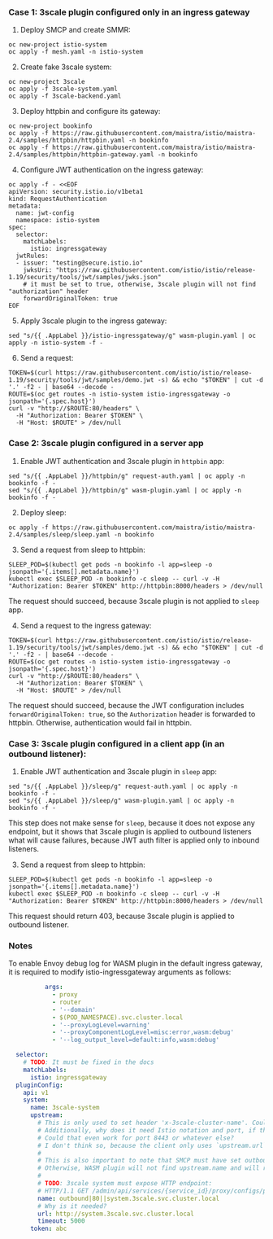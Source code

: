 ### Case 1: 3scale plugin configured only in an ingress gateway

1. Deploy SMCP and create SMMR:
```shell
oc new-project istio-system
oc apply -f mesh.yaml -n istio-system
```

2. Create fake 3scale system:
```shell
oc new-project 3scale
oc apply -f 3scale-system.yaml
oc apply -f 3scale-backend.yaml
```

3. Deploy httpbin and configure its gateway:
```shell
oc new-project bookinfo
oc apply -f https://raw.githubusercontent.com/maistra/istio/maistra-2.4/samples/httpbin/httpbin.yaml -n bookinfo
oc apply -f https://raw.githubusercontent.com/maistra/istio/maistra-2.4/samples/httpbin/httpbin-gateway.yaml -n bookinfo
```

4. Configure JWT authentication on the ingress gateway:
```shell
oc apply -f - <<EOF
apiVersion: security.istio.io/v1beta1
kind: RequestAuthentication
metadata:
  name: jwt-config
  namespace: istio-system
spec:
  selector:
    matchLabels:
      istio: ingressgateway
  jwtRules:
  - issuer: "testing@secure.istio.io"
    jwksUri: "https://raw.githubusercontent.com/istio/istio/release-1.19/security/tools/jwt/samples/jwks.json"
    # it must be set to true, otherwise, 3scale plugin will not find "authorization" header
    forwardOriginalToken: true
EOF
```

5. Apply 3scale plugin to the ingress gateway:
```shell
sed "s/{{ .AppLabel }}/istio-ingressgateway/g" wasm-plugin.yaml | oc apply -n istio-system -f -
```

6. Send a request:
```shell
TOKEN=$(curl https://raw.githubusercontent.com/istio/istio/release-1.19/security/tools/jwt/samples/demo.jwt -s) && echo "$TOKEN" | cut -d '.' -f2 - | base64 --decode -
ROUTE=$(oc get routes -n istio-system istio-ingressgateway -o jsonpath='{.spec.host}')
curl -v "http://$ROUTE:80/headers" \
  -H "Authorization: Bearer $TOKEN" \
  -H "Host: $ROUTE" > /dev/null
```

### Case 2: 3scale plugin configured in a server app 

1. Enable JWT authentication and 3scale plugin in `httpbin` app:
```shell
sed "s/{{ .AppLabel }}/httpbin/g" request-auth.yaml | oc apply -n bookinfo -f -
sed "s/{{ .AppLabel }}/httpbin/g" wasm-plugin.yaml | oc apply -n bookinfo -f -
```
2. Deploy sleep:
```shell
oc apply -f https://raw.githubusercontent.com/maistra/istio/maistra-2.4/samples/sleep/sleep.yaml -n bookinfo
```

3. Send a request from sleep to httpbin:
```shell
SLEEP_POD=$(kubectl get pods -n bookinfo -l app=sleep -o jsonpath='{.items[].metadata.name}')
kubectl exec $SLEEP_POD -n bookinfo -c sleep -- curl -v -H "Authorization: Bearer $TOKEN" http://httpbin:8000/headers > /dev/null
```
The request should succeed, because 3scale plugin is not applied to `sleep` app.

4. Send a request to the ingress gateway:
```shell
TOKEN=$(curl https://raw.githubusercontent.com/istio/istio/release-1.19/security/tools/jwt/samples/demo.jwt -s) && echo "$TOKEN" | cut -d '.' -f2 - | base64 --decode -
ROUTE=$(oc get routes -n istio-system istio-ingressgateway -o jsonpath='{.spec.host}')
curl -v "http://$ROUTE:80/headers" \
  -H "Authorization: Bearer $TOKEN" \
  -H "Host: $ROUTE" > /dev/null
```
The request should succeed, because the JWT configuration includes `forwardOriginalToken: true`,
so the `Authorization` header is forwarded to httpbin. Otherwise, authentication would fail in httpbin.

### Case 3: 3scale plugin configured in a client app (in an outbound listener):
1. Enable JWT authentication and 3scale plugin in `sleep` app:
```shell
sed "s/{{ .AppLabel }}/sleep/g" request-auth.yaml | oc apply -n bookinfo -f -
sed "s/{{ .AppLabel }}/sleep/g" wasm-plugin.yaml | oc apply -n bookinfo -f -
```
This step does not make sense for `sleep`, because it does not expose any endpoint,
but it shows that 3scale plugin is applied to outbound listeners what will cause failures,
because JWT auth filter is applied only to inbound listeners.

3. Send a request from sleep to httpbin:
```shell
SLEEP_POD=$(kubectl get pods -n bookinfo -l app=sleep -o jsonpath='{.items[].metadata.name}')
kubectl exec $SLEEP_POD -n bookinfo -c sleep -- curl -v -H "Authorization: Bearer $TOKEN" http://httpbin:8000/headers > /dev/null
```
This request should return 403, because 3scale plugin is applied to outbound listener.

### Notes
To enable Envoy debug log for WASM plugin in the default ingress gateway,
it is required to modify istio-ingressgateway arguments as follows:
```yaml
          args:
            - proxy
            - router
            - '--domain'
            - $(POD_NAMESPACE).svc.cluster.local
            - '--proxyLogLevel=warning'
            - '--proxyComponentLogLevel=misc:error,wasm:debug'
            - '--log_output_level=default:info,wasm:debug'
```

```yaml
  selector:
    # TODO: It must be fixed in the docs
    matchLabels:
      istio: ingressgateway
  pluginConfig:
    api: v1
    system:
      name: 3scale-system
      upstream:
        # This is only used to set header 'x-3scale-cluster-name'. Couldn't it be removed?
        # Additionally, why does it need Istio notation and port, if the client uses default https port?
        # Could that even work for port 8443 or whatever else?
        # I don't think so, because the client only uses `upstream.url` and does not extract port from the name.
        #
        # This is also important to note that SMCP must have set outboundTrafficPolicy: REGISTRY_ONLY.
        # Otherwise, WASM plugin will not find upstream.name and will return BadArgument.
        #
        # TODO: 3scale system must expose HTTP endpoint:
        # HTTP/1.1 GET /admin/api/services/{service_id}/proxy/configs/production/latest.json?access_token={system.token}
        name: outbound|80||system.3scale.svc.cluster.local
        # Why is it needed?
        url: http://system.3scale.svc.cluster.local
        timeout: 5000
      token: abc
```
